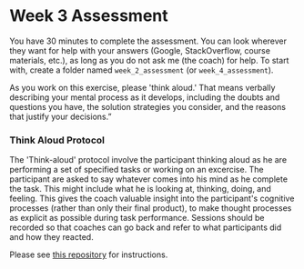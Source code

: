 # Week 3 Assessment

You have 30 minutes to complete the assessment. You can look wherever they want for help with your answers (Google, StackOverflow, course materials, etc.), as long as you do not ask me (the coach) for help. To start with, create a folder named `week_2_assessment` (or `week_4_assessment`).


As you work on this exercise, please 'think aloud.' That means verbally describing your mental process as it develops, including the doubts and questions you have, the solution strategies you consider, and the reasons that justify your decisions.”

### Think Aloud Protocol

The 'Think-aloud' protocol involve the participant thinking aloud as he are performing a set of specified tasks or working on an excercise. The participant are asked to say whatever comes into his mind as he complete the task. This might include what he is looking at, thinking, doing, and feeling. This gives the coach valuable insight into the participant's cognitive processes (rather than only their final product), to make thought processes as explicit as possible during task performance. Sessions should be recorded so that coaches can go back and refer to what participants did and how they reacted.

Please see [this repository](https://github.com/CraftAcademy/week3-assessment) for instructions.
